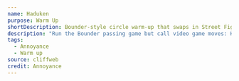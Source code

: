 ```yaml
---
name: Haduken
purpose: Warm Up
shortDescription: Bounder-style circle warm-up that swaps in Street Fighter-inspired commands like Haduken, Tiger Uppercut, Double Dagger, Zen Arrow, and Zen Shield.
description: "Run the Bounder passing game but call video game moves: Haduken sends energy left or right, Tiger Uppercut reverses direction, Double Dagger skips a player, Zen Arrow shoots across the circle, and Zen Shield blocks—keeping everyone alert and playful."
tags:
  - Annoyance
  - Warm up
source: cliffweb
credit: Annoyance
---
```

